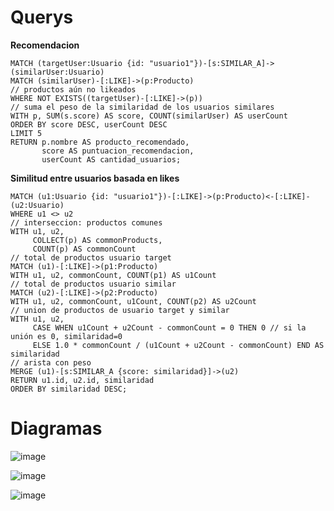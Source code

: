 # Querys

**Recomendacion**

```
MATCH (targetUser:Usuario {id: "usuario1"})-[s:SIMILAR_A]->(similarUser:Usuario)
MATCH (similarUser)-[:LIKE]->(p:Producto)
// productos aún no likeados
WHERE NOT EXISTS((targetUser)-[:LIKE]->(p))
// suma el peso de la similaridad de los usuarios similares
WITH p, SUM(s.score) AS score, COUNT(similarUser) AS userCount
ORDER BY score DESC, userCount DESC
LIMIT 5
RETURN p.nombre AS producto_recomendado, 
       score AS puntuacion_recomendacion,
       userCount AS cantidad_usuarios;
```

**Similitud entre usuarios basada en likes**

```
MATCH (u1:Usuario {id: "usuario1"})-[:LIKE]->(p:Producto)<-[:LIKE]-(u2:Usuario)
WHERE u1 <> u2
// interseccion: productos comunes
WITH u1, u2, 
     COLLECT(p) AS commonProducts,
     COUNT(p) AS commonCount
// total de productos usuario target
MATCH (u1)-[:LIKE]->(p1:Producto)
WITH u1, u2, commonCount, COUNT(p1) AS u1Count
// total de productos usuario similar
MATCH (u2)-[:LIKE]->(p2:Producto)
WITH u1, u2, commonCount, u1Count, COUNT(p2) AS u2Count
// union de productos de usuario target y similar
WITH u1, u2, 
     CASE WHEN u1Count + u2Count - commonCount = 0 THEN 0 // si la unión es 0, similaridad=0
     ELSE 1.0 * commonCount / (u1Count + u2Count - commonCount) END AS similaridad
// arista con peso
MERGE (u1)-[s:SIMILAR_A {score: similaridad}]->(u2)
RETURN u1.id, u2.id, similaridad
ORDER BY similaridad DESC;
```

# Diagramas

![image](https://github.com/user-attachments/assets/059e3146-f5db-4078-a9b4-d807f8036f2d)

![image](https://github.com/user-attachments/assets/dc762575-40ff-4b4d-b69a-ed0c48ace0d1)

![image](https://github.com/user-attachments/assets/8776f312-a9af-489b-ba2d-89abbe890c9f)
